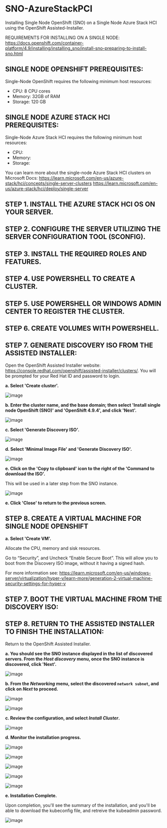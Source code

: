 # SNO-AzureStackPCI
Installing Single Node OpenShift (SNO) on a Single Node Azure Stack HCI using the OpenShift Assisted-Installer.

REQUIREMENTS FOR INSTALLING ON A SINGLE NODE:  https://docs.openshift.com/container-platform/4.9/installing/installing_sno/install-sno-preparing-to-install-sno.html

## **SINGLE NODE OPENSHIFT PREREQUISITES:**
Single-Node OpenShift requires the following minimum host resources: 
- CPU: 8 CPU cores
- Memory: 32GB of RAM
- Storage: 120 GB 

## **SINGLE NODE AZURE STACK HCI PREREQUISITES:**
Single-Node Azure Stack HCI requires the following minimum host resources: 
- CPU: 
- Memory: 
- Storage: 

You can learn more about the single-node Azure Stack HCI clusters on Microsoft Docs: 
https://learn.microsoft.com/en-us/azure-stack/hci/concepts/single-server-clusters
https://learn.microsoft.com/en-us/azure-stack/hci/deploy/single-server

## **STEP 1. INSTALL THE AZURE STACK HCI OS ON YOUR SERVER.**

## **STEP 2. CONFIGURE THE SERVER UTILIZING THE SERVER CONFIGURATION TOOL (SCONFIG).**

## **STEP 3. INSTALL THE REQUIRED ROLES AND FEATURES.**

## **STEP 4. USE POWERSHELL TO CREATE A CLUSTER.**

## **STEP 5. USE POWERSHELL OR WINDOWS ADMIN CENTER TO REGISTER THE CLUSTER.**

## **STEP 6. CREATE VOLUMES WITH POWERSHELL.**

## **STEP 7. GENERATE DISCOVERY ISO FROM THE ASSISTED INSTALLER:**

Open the OpenShift Assisted Installer website: https://console.redhat.com/openshift/assisted-installer/clusters/. 
You will be prompted for your Red Hat ID and password to login.

**a. Select 'Create cluster'.**

 ![image](https://user-images.githubusercontent.com/48925593/140575947-b4f8e666-637c-451f-b797-d30feff712d3.png)


**b. Enter the cluster name, and the base domain; then select 'Install single node OpenShift (SNO)' and 'OpenShift 4.9.4', and click 'Next'.**

 ![image](https://user-images.githubusercontent.com/48925593/143304033-01bd05b8-71ad-4a9d-94e5-e9ee4b38e729.png)



**c. Select 'Generate Discovery ISO'.**

 ![image](https://user-images.githubusercontent.com/48925593/143304631-df063601-d2a5-49d7-af05-db699fd9e01e.png)


**d. Select 'Minimal Image File' and 'Generate Discovery ISO'.**

 ![image](https://user-images.githubusercontent.com/48925593/140576887-3764d5fc-b271-4b7e-806a-f79ecde64be8.png)


**e. Click on the 'Copy to clipboard' icon to the right of the 'Command to download the ISO'.**

This will be used in a later step from the SNO instance.

 ![image](https://user-images.githubusercontent.com/48925593/143304940-fe1e3bbc-31c5-4127-8a09-f6885be762e0.png)



**e. Click 'Close' to return to the previous screen.**


## **STEP 8. CREATE A VIRTUAL MACHINE FOR SINGLE NODE OPENSHIFT**

**a. Select 'Create VM'.**

Allocate the CPU, memory and sisk resources.  

Go to “Security”, and Uncheck “Enable Secure Boot”. This will allow you to boot from the Discovery ISO image, without it having a signed hash.  

For more information see: https://learn.microsoft.com/en-us/windows-server/virtualization/hyper-v/learn-more/generation-2-virtual-machine-security-settings-for-hyper-v

## **STEP 7. BOOT THE VIRTUAL MACHINE FROM THE DISCOVERY ISO:**



## **STEP 8. RETURN TO THE ASSISTED INSTALLER TO FINISH THE INSTALLATION:**

Return to the OpenShift Assisted Installer.
 
 **a. You should see the SNO instance displayed in the list of discovered servers. 
      From the _Host discovery_ menu, once the SNO instance is discovered, click 'Next'.**
 
  ![image](https://user-images.githubusercontent.com/48925593/143311949-ce94272a-0548-4b4e-9be2-9a76503617c2.png)

 
 **b. From the _Networking_ menu, select the discovered `network subnet`, and click on _Next_ to proceed.**

![image](https://user-images.githubusercontent.com/48925593/143313096-6ed9e605-50ee-43e1-8e05-9fd260c09d93.png)


![image](https://user-images.githubusercontent.com/48925593/143312805-d65410b7-0263-48bb-bbe1-56e885c99276.png)


**c. Review the configuration, and select _Install Cluster_.**

 ![image](https://user-images.githubusercontent.com/48925593/143313250-269de01d-5827-4001-bea4-69dde1982d2f.png)


**d. Monitor the installation progress.**

 ![image](https://user-images.githubusercontent.com/48925593/143313390-7b40a8a7-381c-4b97-908e-b6f4d14d6a68.png)
 
 ![image](https://user-images.githubusercontent.com/48925593/143314810-30cfc435-b66a-4069-a8fa-157e7e84fa1b.png)

 ![image](https://user-images.githubusercontent.com/48925593/143314890-e5389a58-fe0e-47f7-b863-7f317de7a7bf.png)

 ![image](https://user-images.githubusercontent.com/48925593/143315164-77fea973-cfc1-4c1c-8980-2b5852c052ab.png)

 ![image](https://user-images.githubusercontent.com/48925593/143316128-d1a5f578-4234-4acd-8ec1-86f7b52c0c49.png)


**e. Installation Complete.**

Upon completion, you'll see the summary of the installation, and you'll be able to download the kubeconfig file, 
and retreive the kubeadmin password.

 ![image](https://user-images.githubusercontent.com/48925593/143317424-36b69123-21d1-4213-83ac-26cb980f1e4f.png)

